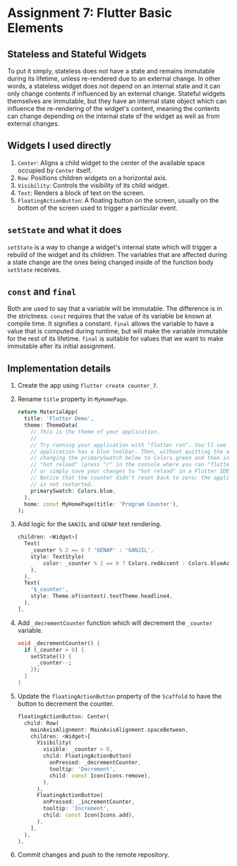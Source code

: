 # Assignment 7: Flutter Basic Elements

## Stateless and Stateful Widgets

To put it simply, stateless does not have a state and remains immutable during its lifetime, unless re-rendered due to an external change. In other words, a stateless widget does not depend on an internal state and it can only change contents if influenced by an external change. Stateful widgets themselves are immutable, but they have an internal state object which can influence the re-rendering of the widget's content, meaning the contents can change depending on the internal state of the widget as well as from external changes.

## Widgets I used directly

1. `Center`: Aligns a child widget to the center of the available space occupied by `Center` itself.
2. `Row`: Positions children widgets on a horizontal axis.
3. `Visibility`: Controls the visibility of its child widget.
4. `Text`: Renders a block of text on the screen.
5. `FloatingActionButton`: A floating button on the screen, usually on the bottom of the screen used to trigger a particular event.

## `setState` and what it does

`setState` is a way to change a widget's internal state which will trigger a rebuild of the widget and its children. The variables that are affected during a state change are the ones being changed inside of the function body `setState` receives.

## `const` and `final`

Both are used to say that a variable will be immutable. The difference is in the strictness. `const` requires that the value of its variable be known at compile time. It signifies a constant. `final` allows the variable to have a value that is computed during runtime, but will make the variable immutable for the rest of its lifetime. `final` is suitable for values that we want to make immutable after its initial assignment.

## Implementation details

1. Create the app using `flutter create counter_7`.
2. Rename `title` property in `MyHomePage`.

    ```dart
    return MaterialApp(
      title: 'Flutter Demo',
      theme: ThemeData(
        // This is the theme of your application.
        //
        // Try running your application with "flutter run". You'll see the
        // application has a blue toolbar. Then, without quitting the app, try
        // changing the primarySwatch below to Colors.green and then invoke
        // "hot reload" (press "r" in the console where you ran "flutter run",
        // or simply save your changes to "hot reload" in a Flutter IDE).
        // Notice that the counter didn't reset back to zero; the application
        // is not restarted.
        primarySwatch: Colors.blue,
      ),
      home: const MyHomePage(title: 'Program Counter'),
    );
    ```

3. Add logic for the `GANJIL` and `GENAP` text rendering.

    ```dart
    children: <Widget>[
      Text(
        _counter % 2 == 0 ? 'GENAP' : 'GANJIL',
        style: TextStyle(
            color: _counter % 2 == 0 ? Colors.redAccent : Colors.blueAccent,
        ),
      ),
      Text(
        '$_counter',
        style: Theme.of(context).textTheme.headline4,
      ),
    ],
    ```

4. Add `_decrementCounter` function which will decrement the `_counter` variable.

    ```dart
    void _decrementCounter() {
      if (_counter > 0) {
        setState(() {
          _counter--;
        });
      }
    }
    ```

5. Update the `floatingActionButton` property of the `Scaffold` to have the button to decrement the counter.

    ```dart
    floatingActionButton: Center(
      child: Row(
        mainAxisAlignment: MainAxisAlignment.spaceBetween,
        children: <Widget>[
          Visibility(
            visible: _counter > 0,
            child: FloatingActionButton(
              onPressed: _decrementCounter,
              tooltip: 'Decrement',
              child: const Icon(Icons.remove),
            ),
          ),
          FloatingActionButton(
            onPressed: _incrementCounter,
            tooltip: 'Increment',
            child: const Icon(Icons.add),
          ),
        ],
      ),
    ),
    ```

6. Commit changes and push to the remote repository.
